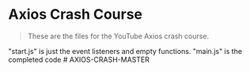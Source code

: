 # Axios Crash Course

> These are the files for the YouTube Axios crash course.

"start.js" is just the event listeners and empty functions. "main.js" is the completed code
#   A X I O S - C R A S H - M A S T E R  
 